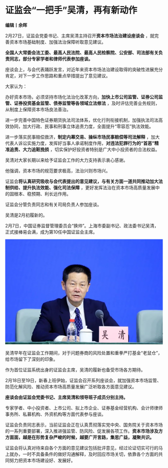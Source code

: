 # 证监会“一把手”吴清，再有新动作

**编辑丨余晖**

2月27日，证监会党委书记、主席吴清主持召开**资本市场法治建设座谈会** ，就完善资本市场基础制度、加强法治保障听取意见建议。

**全国人大常委会法工委、最高人民法院、最高人民检察院、公安部、司法部有关负责同志，部分专家学者和律师代表参加座谈。**

座谈会上，与会代表踊跃发言，对近年来资本市场法治建设取得的突破性进展充分肯定，对下一步工作思路和重点举措提出了意见建议。

大家认为：

办好资本市场，必须坚持市场化法治化改革方向，**加快上市公司监管、证券公司监管、证券投资基金监管、债券监管等各领域立法修法**
，及时评估完善业务规则，从制度上保障资本市场良法善治。

进一步完善中国特色证券期货执法司法体系，优化行刑衔接机制，加强执法司法高效协同，加大行政、民事和刑事立体追责力度，全面提升“零容忍”执法效能。

进一步落实民事赔偿救济，**制定内幕交易、操纵市场民事赔偿等司法解释**
，加大代表人诉讼实施力度，发挥好当事人承诺制度作用，**对违法犯罪行为的“首恶”精准追责、大力追赃挽损**
，切实保护好投资者特别是广大中小投资者的合法权益。

吴清对大家长期以来给予证监会工作的大力支持表示衷心感谢。

他强调，资本市场的规范要求极高，法治兴则市场兴。

证监会**将认真研究吸收与会代表提出的意见建议，与有关方面一道共同推动加大法制供给、提升执法效能、强化司法保障**
，更好发挥法治在资本市场高质量发展中的固根本、稳预期、利长远作用。

证监会分管负责同志和有关司局负责人参加座谈。

吴清是2月初履新的。

2月7日，中国证券监督管理委员会“换帅”。上海市委副书记、政法委书记吴清，正式接棒易会满，成为第10任中国证监会主席。

![4cb8ec1618252ba07f7baf4ad9ee3420.jpg](https://raw.githubusercontent.com/qqhsx/qqnews_image/main/2024/02/28/证监会“一把手”吴清，再有新动作/4cb8ec1618252ba07f7baf4ad9ee3420.jpg)

吴清早年在证监会工作期间，对于问题券商的风险处置和重拳严打基金“老鼠仓”，给市场留下了深刻的印象。

作为首位证监系统出身的证监会主席，吴清的履新也备受市场各方期待。

2月18日至19日，新春上班伊始，证监会召开系列座谈会，就加强资本市场监管、防范化解风险、推动资本市场高质量发展广泛听取各方面意见建议。

**座谈会由证监会党委书记、主席吴清和领导班子成员分别主持。**

专家学者、中小投资者、上市公司、拟上市企业、证券基金经营机构、会计师律师事务所、私募机构、外资机构等方面代表参与座谈。

证监会负责同志表示，当前证监会正在认真贯彻落实党中央、国务院关于资本市场的一系列重要部署，深入推进强监管、防风险、促发展各项工作。**资本市场涉及方方面面，越是在形势复杂严峻的时候，越要广开言路，集思广益，凝聚共识。**

证监会将认真对待来自各个方面的意见建议包括批评意见，经过论证切实可行的马上就办，一时不具备条件的做好沟通解释，及时回应市场关切，依靠各个方面的共同努力把资本市场建设好、发展好。

